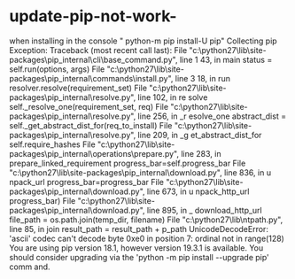 # update-pip-not-work-
when installing in the console " python-m pip install-U pip"
Collecting pip
Exception:
Traceback (most recent call last):
  File "c:\python27\lib\site-packages\pip\_internal\cli\base_command.py", line 1
43, in main
    status = self.run(options, args)
  File "c:\python27\lib\site-packages\pip\_internal\commands\install.py", line 3
18, in run
    resolver.resolve(requirement_set)
  File "c:\python27\lib\site-packages\pip\_internal\resolve.py", line 102, in re
solve
    self._resolve_one(requirement_set, req)
  File "c:\python27\lib\site-packages\pip\_internal\resolve.py", line 256, in _r
esolve_one
    abstract_dist = self._get_abstract_dist_for(req_to_install)
  File "c:\python27\lib\site-packages\pip\_internal\resolve.py", line 209, in _g
et_abstract_dist_for
    self.require_hashes
  File "c:\python27\lib\site-packages\pip\_internal\operations\prepare.py", line
 283, in prepare_linked_requirement
    progress_bar=self.progress_bar
  File "c:\python27\lib\site-packages\pip\_internal\download.py", line 836, in u
npack_url
    progress_bar=progress_bar
  File "c:\python27\lib\site-packages\pip\_internal\download.py", line 673, in u
npack_http_url
    progress_bar)
  File "c:\python27\lib\site-packages\pip\_internal\download.py", line 895, in _
download_http_url
    file_path = os.path.join(temp_dir, filename)
  File "c:\python27\lib\ntpath.py", line 85, in join
    result_path = result_path + p_path
UnicodeDecodeError: 'ascii' codec can't decode byte 0xe0 in position 7: ordinal
not in range(128)
You are using pip version 18.1, however version 19.3.1 is available.
You should consider upgrading via the 'python -m pip install --upgrade pip' comm
and.
